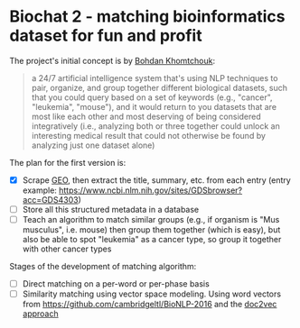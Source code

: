 # Biochat 2 - matching bioinformatics dataset for fun and profit

The project's initial concept is by [Bohdan Khomtchouk](http://bohdankhomtchouk.com):

> a 24/7 artificial intelligence system that's using NLP techniques to pair, organize, and group together different biological datasets, such that you could query based on a set of keywords (e.g., "cancer", "leukemia", "mouse"), and it would return to you datasets that are most like each other and most deserving of being considered integratively (i.e., analyzing both or three together could unlock an interesting medical result that could not otherwise be found by analyzing just one dataset alone)

The plan for the first version is:

* [x] Scrape [GEO](https://www.ncbi.nlm.nih.gov/geo/), then extract the title, summary, etc. from each entry (entry example: <https://www.ncbi.nlm.nih.gov/sites/GDSbrowser?acc=GDS4303>)
* [ ] Store all this structured metadata in a database
* [ ] Teach an algorithm to match similar groups (e.g., if organism is "Mus musculus", i.e. mouse) then group them together (which is easy), but also be able to spot "leukemia" as a cancer type, so group it together with other cancer types

Stages of the development of matching algorithm:

* [ ] Direct matching on a per-word or per-phase basis
* [ ] Similarity matching using vector space modeling. Using word vectors from <https://github.com/cambridgeltl/BioNLP-2016> and the [doc2vec approach](https://cs.stanford.edu/~quocle/paragraph_vector.pdf)
